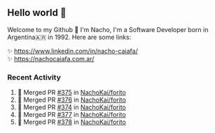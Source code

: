## Hello world 👋  
Welcome to my Github 🧙‍ I'm Nacho, I'm a Software Developer born in Argentina🇦🇷 in 1992. Here are some links:  
  
✨ https://www.linkedin.com/in/nacho-caiafa/  
✨ https://nachocaiafa.com.ar/  


### Recent Activity

<!--START_SECTION:activity-->
1. 🎉 Merged PR [#375](https://github.com/NachoKai/forito/pull/375) in [NachoKai/forito](https://github.com/NachoKai/forito)
2. 🎉 Merged PR [#376](https://github.com/NachoKai/forito/pull/376) in [NachoKai/forito](https://github.com/NachoKai/forito)
3. 🎉 Merged PR [#374](https://github.com/NachoKai/forito/pull/374) in [NachoKai/forito](https://github.com/NachoKai/forito)
4. 🎉 Merged PR [#377](https://github.com/NachoKai/forito/pull/377) in [NachoKai/forito](https://github.com/NachoKai/forito)
5. 🎉 Merged PR [#378](https://github.com/NachoKai/forito/pull/378) in [NachoKai/forito](https://github.com/NachoKai/forito)
<!--END_SECTION:activity-->
